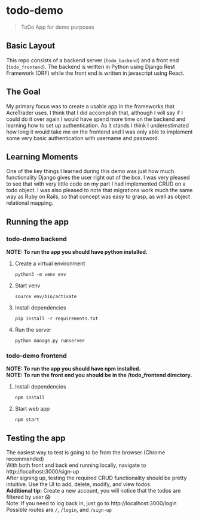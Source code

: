# todo-demo
> ToDo App for demo purposes

## Basic Layout
This repo consists of a backend server (`todo_backend`) and a front end (`todo_frontend`).
The backend is written in Python using Django Rest Framework (DRF) while the front end is written in javascript using React.

## The Goal
My primary focus was to create a usable app in the frameworks that AcreTrader uses. I think that I did accomplish that, although I will say if I could do it over again I would have spend more time on the backend and learning how to set up authentication. As it stands I think I underestimated how long it would take me on the frontend and I was only able to implement some very basic authentication with username and password.

## Learning Moments
One of the key things I learned during this demo was just how much functionality Django gives the user right out of the box. I was very pleased to see that with very little code on my part I had implemented CRUD on a todo object.
I was also pleased to note that migrations work much the same way as Ruby on Rails, so that concept was easy to grasp, as well as object relational mapping.

## Running the app

### todo-demo backend
**NOTE: To run the app you should have python installed.**
1. Create a virtual environment
   ```
   python3 -m venv env
   ```
2. Start venv
   ```
   source env/bin/activate 
   ```
3. Install dependencies
   ```
   pip install -r requirements.txt
   ```
4. Run the server
   ```
   python manage.py runserver
   ```

### todo-demo frontend

**NOTE: To run the app you should have npm installed.**   
**NOTE: To run the front end you should be in the /todo_frontend directory.**
1. Install dependencies
   ```
   npm install
   ```
2. Start web app
   ```
   npm start
   ```
   
## Testing the app
The easiest way to test is going to be from the browser (Chrome recommended)   
With both front and back end running locally, navigate to http://localhost:3000/sign-up      
After signing up, testing the required CRUD functionality should be pretty intuitive. Use the UI to add, delete, modify, and view todos.   
**Additional tip:** Create a new account, you will notice that the todos are filtered by user 😱   
Note: If you need to log back in, just go to http://localhost:3000/login    
Possible routes are `/`, `/login`, and `/sign-up`



